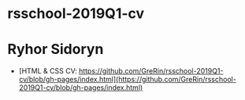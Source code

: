 # rsschool-2019Q1-cv
# Ryhor Sidoryn
* [HTML & CSS CV: https://github.com/GreRin/rsschool-2019Q1-cv/blob/gh-pages/index.html](https://github.com/GreRin/rsschool-2019Q1-cv/blob/gh-pages/index.html)
